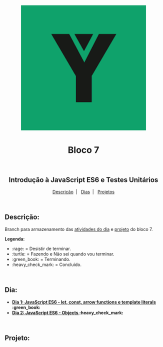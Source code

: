 <h1 align="center">
  <img alt="Imagem da Trybe" src="Imagens/trybe.png" width="400px">
</h1>

<h1 align="center">Bloco 7</h1>
</br>
<h2 align="center">Introdução à JavaScript ES6 e Testes Unitários</h2>

<p align="center">
  <a href="#descricao">Descrição</a>&nbsp;&nbsp;|&nbsp;&nbsp;
  <a href="#dia">Dias</a>&nbsp;&nbsp;|&nbsp;&nbsp;
  <a href="#projeto">Projetos</a>
</p>

</br>
<h2 id="descricao"><strong>Descrição:</strong></h2>
<p>Branch para armazenamento das <a href="#dia">atividades do dia</a> e <a href="#projeto">projeto</a> do bloco 7.</p>
<strong>Legenda:</strong>
<ul>
  <li>:rage: = Desistir de terminar.</li>
  <li>:turtle: = Fazendo e Não sei quando vou terminar.</li>
  <li>:green_book: = Terminando.</li>
  <li>:heavy_check_mark: = Concluído.</li>
</ul>

</br>
<h2 id="dia"><strong>Dia:<strong></h2>
<ul>
  <li><a href="Bloco_7/Dia_1/">Dia 1: JavaScript ES6 - let, const, arrow functions e template literals </a>:green_book:</li>
  <li><a href="Bloco_7/Dia_2/">Dia 2: JavaScript ES6 - Objects </a>:heavy_check_mark:</li>
</ul>

</br>
<h2 id="projeto"><strong>Projeto:<strong></h2>
<ul>
</ul>